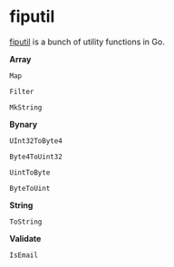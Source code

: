 # fiputil

[fiputil](https://fipress.org/project/fiputil) is a bunch of utility functions in Go.

**Array**

`Map`

`Filter`

`MkString`

**Bynary**

`UInt32ToByte4`

`Byte4ToUint32`

`UintToByte`

`ByteToUint`

**String**

`ToString`

**Validate**

`IsEmail`